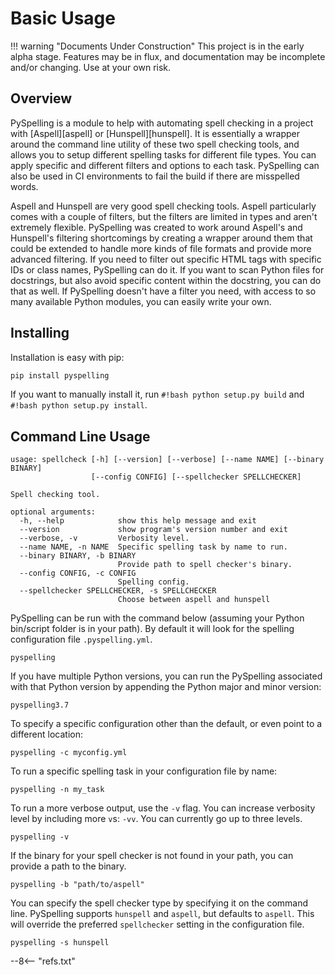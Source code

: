 # Basic Usage

!!! warning "Documents Under Construction"
    This project is in the early alpha stage. Features may be in flux, and documentation may be incomplete and/or changing.  Use at your own risk.

## Overview

PySpelling is a module to help with automating spell checking in a project with [Aspell][aspell] or [Hunspell][hunspell]. It is essentially a wrapper around the command line utility of these two spell checking tools, and allows you to setup different spelling tasks for different file types. You can apply specific and different filters and options to each task. PySpelling can also be used in CI environments to fail the build if there are misspelled words.

Aspell and Hunspell are very good spell checking tools. Aspell particularly comes with a couple of filters, but the filters are limited in types and aren't extremely flexible. PySpelling was created to work around Aspell's and Hunspell's filtering shortcomings by creating a wrapper around them that could be extended to handle more kinds of file formats and provide more advanced filtering. If you need to filter out specific HTML tags with specific IDs or class names, PySpelling can do it. If you want to scan Python files for docstrings, but also avoid specific content within the docstring, you can do that as well. If PySpelling doesn't have a filter you need, with access to so many available Python modules, you can easily write your own.

## Installing

Installation is easy with pip:

```bash
pip install pyspelling
```

If you want to manually install it, run `#!bash python setup.py build` and `#!bash python setup.py install`.

## Command Line Usage

```
usage: spellcheck [-h] [--version] [--verbose] [--name NAME] [--binary BINARY]
                  [--config CONFIG] [--spellchecker SPELLCHECKER]

Spell checking tool.

optional arguments:
  -h, --help            show this help message and exit
  --version             show program's version number and exit
  --verbose, -v         Verbosity level.
  --name NAME, -n NAME  Specific spelling task by name to run.
  --binary BINARY, -b BINARY
                        Provide path to spell checker's binary.
  --config CONFIG, -c CONFIG
                        Spelling config.
  --spellchecker SPELLCHECKER, -s SPELLCHECKER
                        Choose between aspell and hunspell
```

PySpelling can be run with the command below (assuming your Python bin/script folder is in your path).  By default it will look for the spelling configuration file `.pyspelling.yml`.

```
pyspelling
```

If you have multiple Python versions, you can run the PySpelling associated with that Python version by appending the Python major and minor version:

```
pyspelling3.7
```

To specify a specific configuration other than the default, or even point to a different location:

```
pyspelling -c myconfig.yml
```

To run a specific spelling task in your configuration file by name:

```
pyspelling -n my_task
```

To run a more verbose output, use the `-v` flag. You can increase verbosity level by including more `v`s: `-vv`.  You can currently go up to three levels.

```
pyspelling -v
```

If the binary for your spell checker is not found in your path, you can provide a path to the binary.

```
pyspelling -b "path/to/aspell"
```

You can specify the spell checker type by specifying it on the command line. PySpelling supports `hunspell` and `aspell`, but defaults to `aspell`. This will override the preferred `spellchecker` setting in the configuration file.

```
pyspelling -s hunspell
```

--8<-- "refs.txt"
